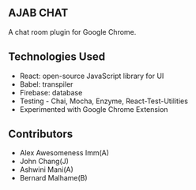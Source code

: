 ## AJAB CHAT

A chat room plugin for Google Chrome.

## Technologies Used
- React: open-source JavaScript library for UI
- Babel: transpiler
- Firebase: database
- Testing - Chai, Mocha, Enzyme, React-Test-Utilities
- Experimented with Google Chrome Extension

## Contributors
- Alex Awesomeness Imm(A)
- John Chang(J)
- Ashwini Mani(A)
- Bernard Malhame(B)
